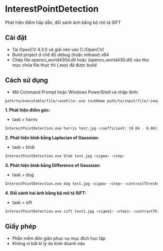 # InterestPointDetection
Phát hiện điểm hấp dẫn, đối sánh ảnh bằng bộ mô tả SIFT

## Cài đặt
  - Tải OpenCV 4.3.0 và giải nén vào C:/OpenCV/
  - Build project ở chế độ debug (hoặc release) x64
  - Chép file opencv_world430d.dll hoặc (opencv_world430.dll) vào thư mục chứa file thực thi (.exe) đã được build
  
## Cách sử dụng
  - Mở Command Prompt hoặc Windows PowerShell và nhập lệnh:
  ```bash
  path/to/executable/file/<exeFile>.exe taskName path/to/input/file/<imageFile>.jpg <taskArgument1> <taskArgument2> ...
  ```
**1. Phát hiện điểm góc:**
  - task = harris
  ```bash
  InterestPointDetection.exe harris test.jpg <coefficient: (0.04 - 0.06)> <threshold: (0.00 - 1.00)>
  ```
**2. Phát hiện blob bằng Laplacian of Gaussian:**
  - task = blob
  ```bash
  InterestPointDetection.exe blob test.jpg <sigma> <step>
  ```
**3. Phát hiện blob bằng Difference of Gaussian:**
  - task = dog
  ```bash
  InterestPointDetection.exe dog test.jpg <sigma> <step> <contrastThreshold> <eRatioThreshold>
  ```
**4. Đối sánh hai ảnh bằng bộ mô tả SIFT:**
  - task = sift
  ```bash
  InterestPointDetection.exe sift test1.jpg <sigma1> <step1> <contrastThreshold1> <eRatioThreshold1> test2.jpg <sigma2> <step2> <contrastThreshold2> <eRatioThreshold2> <distanceThreshold>
  ```
## Giấy phép
  - Phần mềm đơn giản phục vụ mục đích học tập
  - Không vì bất kì lý do kinh doanh nào
